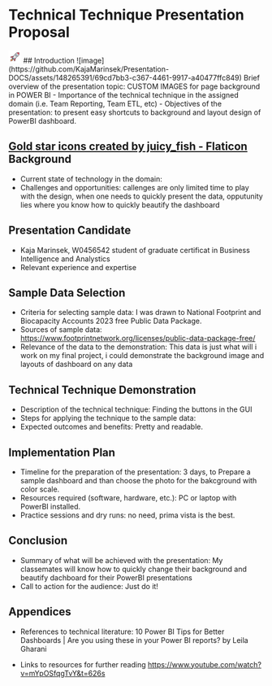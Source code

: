 # Technical Technique Presentation Proposal
<img src="https://github.com/dolinger-nscc/Capstone2024/blob/main/img/icons8-rocket-50.png?raw=true" alt="Sized Rocket" width="25px" height="25px">
## Introduction
 ![image](https://github.com/KajaMarinsek/Presentation-DOCS/assets/148265391/69cd7bb3-c367-4461-9917-a40477ffc849)
Brief overview of the presentation topic: CUSTOM IMAGES for page background in POWER BI
- Importance of the technical technique in the assigned domain (i.e. Team Reporting, Team ETL, etc)
- Objectives of the presentation: to present easy shortcuts to background and layout design of PowerBI dashboard.

## <a href="https://www.flaticon.com/free-icons/gold-star" title="gold star icons">Gold star icons created by juicy_fish - Flaticon</a> Background
- Current state of technology in the domain: 
- Challenges and opportunities: callenges are only limited time to play with the design, when one needs to quickly present the data, opputunity lies where you know how to quickly beautify the dashboard

## Presentation Candidate
- Kaja Marinsek, W0456542 student of graduate certificat in Business Intelligence and Analystics
- Relevant experience and expertise

## Sample Data Selection
- Criteria for selecting sample data: I was drawn to National Footprint and Biocapacity Accounts 2023 free Public Data Package.
- Sources of sample data: https://www.footprintnetwork.org/licenses/public-data-package-free/
- Relevance of the data to the demonstration: This data is just what will i work on my final project, i could demonstrate the background image and layouts of dashboard on any data

## Technical Technique Demonstration
- Description of the technical technique: Finding the buttons in the GUI
- Steps for applying the technique to the sample data:
- Expected outcomes and benefits: Pretty and readable.

## Implementation Plan
- Timeline for the preparation of the presentation: 3 days, to Prepare a sample dashboard and than choose the photo for the bakcground with color scale.
- Resources required (software, hardware, etc.): PC or laptop with PowerBI installed.
- Practice sessions and dry runs: no need, prima vista is the best.

## Conclusion
- Summary of what will be achieved with the presentation: My classemates will know how to quickly change their background and beautify dachboard for their PowerBI presentations
- Call to action for the audience: Just do it!

## Appendices
- References to technical literature:    10 Power BI Tips for Better Dashboards | Are you using these in your Power BI reports? by Leila Gharani

- Links to resources for further reading   https://www.youtube.com/watch?v=mYpOSfqgTvY&t=626s
